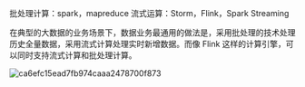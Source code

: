 批处理计算：spark，mapreduce
流式运算：Storm，Flink，Spark Streaming

在典型的大数据的业务场景下，数据业务最通用的做法是，采用批处理的技术处理历史全量数据，采用流式计算处理实时新增数据。而像 Flink 这样的计算引擎，可以同时支持流式计算和批处理计算。

![ca6efc15ead7fb974caaa2478700f873](https://gitee.com/caijingquan/imagebed/raw/master/1610692728_20200608211332723_1100681235.png)